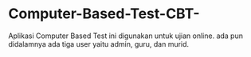 # Computer-Based-Test-CBT-
Aplikasi Computer Based Test ini digunakan untuk ujian online. ada pun didalamnya ada tiga user yaitu admin, guru, dan murid.
